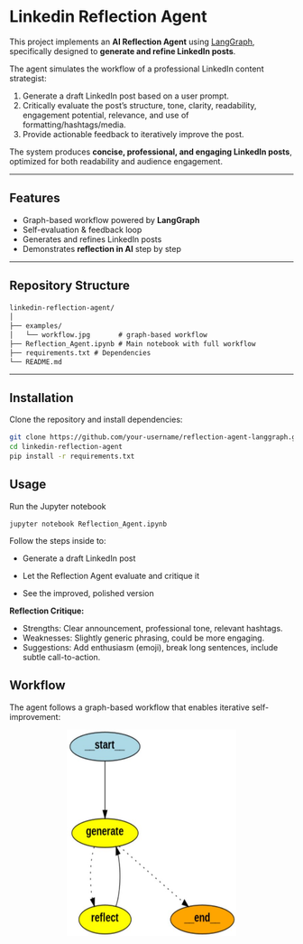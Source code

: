 # Linkedin Reflection Agent
This project implements an **AI Reflection Agent** using [LangGraph](https://github.com/langchain-ai/langgraph), specifically designed to **generate and refine LinkedIn posts**.

The agent simulates the workflow of a professional LinkedIn content strategist:  
1. Generate a draft LinkedIn post based on a user prompt.  
2. Critically evaluate the post’s structure, tone, clarity, readability, engagement potential, relevance, and use of formatting/hashtags/media.  
3. Provide actionable feedback to iteratively improve the post.  

The system produces **concise, professional, and engaging LinkedIn posts**, optimized for both readability and audience engagement.

---

## Features
- Graph-based workflow powered by **LangGraph**  
- Self-evaluation & feedback loop  
- Generates and refines LinkedIn posts  
- Demonstrates **reflection in AI** step by step  

---

## Repository Structure
```
linkedin-reflection-agent/
│
├── examples/
│   └── workflow.jpg       # graph-based workflow
├── Reflection_Agent.ipynb # Main notebook with full workflow
├── requirements.txt # Dependencies
└── README.md
```

---

## Installation
Clone the repository and install dependencies:

```bash
git clone https://github.com/your-username/reflection-agent-langgraph.git
cd linkedin-reflection-agent
pip install -r requirements.txt
```

## Usage

Run the Jupyter notebook
```
jupyter notebook Reflection_Agent.ipynb
```
Follow the steps inside to:

- Generate a draft LinkedIn post

- Let the Reflection Agent evaluate and critique it

- See the improved, polished version
  
**Reflection Critique:**
- Strengths: Clear announcement, professional tone, relevant hashtags.
- Weaknesses: Slightly generic phrasing, could be more engaging.
- Suggestions: Add enthusiasm (emoji), break long sentences, include subtle call-to-action.

## Workflow
The agent follows a graph-based workflow that enables iterative self-improvement:

<p align="center">
  <img src="examples/workflow.jpg" alt="Workflow" width="300"/>
</p>


